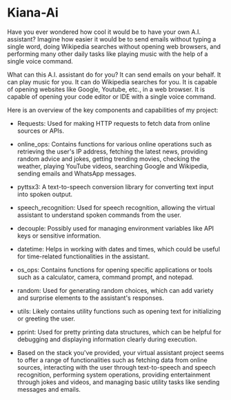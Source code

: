 # Kiana-Ai

Have you ever wondered how cool it would be to have your own  A.I. assistant? Imagine how easier it would be to send emails without typing a single word, doing Wikipedia searches without opening web browsers, and performing many other daily tasks like playing music with the help of a single voice command. 

What can this A.I. assistant do for you?
It can send emails on your behalf.
It can play music for you.
It can do Wikipedia searches for you.
It is capable of opening websites like Google, Youtube, etc., in a web browser.
It is capable of opening your code editor or IDE with a single voice command.


Here is an overview of the key components and capabilities of my project:

- Requests: Used for making HTTP requests to fetch data from online sources or APIs.

- online_ops: Contains functions for various online operations such as retrieving the user's IP address, fetching the latest news, 
  providing random advice and jokes, getting trending movies, checking the weather, playing YouTube videos, searching Google and 
  Wikipedia, sending emails and WhatsApp messages.

- pyttsx3: A text-to-speech conversion library for converting text input into spoken output.

- speech_recognition: Used for speech recognition, allowing the virtual assistant to understand spoken commands from the user.

- decouple: Possibly used for managing environment variables like API keys or sensitive information.

- datetime: Helps in working with dates and times, which could be useful for time-related functionalities in the assistant.

- os_ops: Contains functions for opening specific applications or tools such as a calculator, camera, command prompt, and notepad.

- random: Used for generating random choices, which can add variety and surprise elements to the assistant's responses.

- utils: Likely contains utility functions such as opening text for initializing or greeting the user.

- pprint: Used for pretty printing data structures, which can be helpful for debugging and displaying information clearly during 
  execution.

- Based on the stack you've provided, your virtual assistant project seems to offer a range of functionalities such as fetching data from 
  online sources, interacting with the user through text-to-speech and speech recognition, performing system operations, providing 
  entertainment through jokes and videos, and managing basic utility tasks like sending messages and emails.


